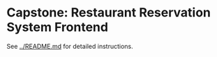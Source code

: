 # Capstone: Restaurant Reservation System Frontend


See [../README.md](../README.md) for detailed instructions.
